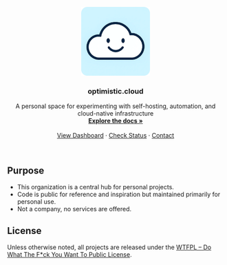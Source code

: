 <a id="readme-top"></a>

<div align="center">

  <img src="https://github.com/optimistic-cloud/.github/blob/9b0a5d8529fe7372a61a99286dfe316a2abf89d9/logo11.png" width="160px" height="160px" alt="Logo">

  <h3 align="center">optimistic.cloud</h3>

  <p align="center">
    A personal space for experimenting with self-hosting, automation, and cloud-native infrastructure
    <br />
    <a href="https://documentation.optimistic.cloud"><strong>Explore the docs »</strong></a>
    <br />
    <br />
    <a href="https://dashboard.optimistic.cloud">View Dashboard</a>
    &middot;
    <a href="https://status.optimistic.cloud">Check Status</a>
    &middot;
    <a href="mailto:info@optimistic.cloud">Contact</a>
  </p>
</div>
</br>

## Purpose
- This organization is a central hub for personal projects.  
- Code is public for reference and inspiration but maintained primarily for personal use.  
- Not a company, no services are offered.

## License
Unless otherwise noted, all projects are released under the [WTFPL – Do What The F*ck You Want To Public License](http://www.wtfpl.net/about/).
